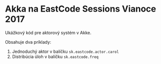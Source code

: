 Akka na EastCode Sessions Vianoce 2017
======================================

Ukážkový kód pre aktorový systém v Akke.

Obsahuje dva príklady:

1.  Jednoduchý aktor v balíčku `sk.eastcode.actor.carol`
2.  Distribúcia úloh v balíčku `sk.eastcode.freq`



